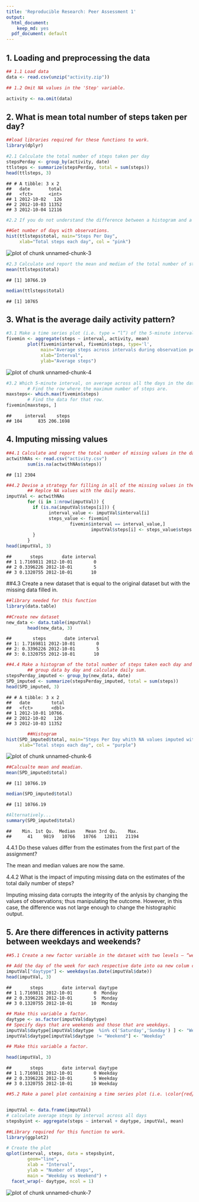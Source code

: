 ```yaml
---
title: 'Reproducible Research: Peer Assessment 1'
output:
  html_document:
    keep_md: yes
  pdf_document: default
---
```



## 1. Loading and preprocessing the data


```r
## 1.1 Load data
data <- read.csv(unzip("activity.zip"))

## 1.2 Omit NA values in the 'Step' variable. 

activity <- na.omit(data)
```
## 2. What is mean total number of steps taken per day?
        

```r
##load libraries required for these functions to work.
library(dplyr)
```

```r
#2.1 Calculate the total number of steps taken per day
stepsPerday <- group_by(activity, date)
ttlsteps <- summarize(stepsPerday, total = sum(steps)) 
head(ttlsteps, 3)
```

```
## # A tibble: 3 x 2
##   date       total
##   <fct>      <int>
## 1 2012-10-02   126
## 2 2012-10-03 11352
## 3 2012-10-04 12116
```
        

```r
#2.2 If you do not understand the difference between a histogram and a barplot, research the difference between them. Make a histogram of the total number of steps taken each day

##Get number of days with observations. 
hist(ttlsteps$total, main="Steps Per Day", 
     xlab="Total steps each day", col = "pink")
```

![plot of chunk unnamed-chunk-3](figure/unnamed-chunk-3-1.png)

```r
#2.3 Calculate and report the mean and median of the total number of steps taken per day
mean(ttlsteps$total)
```

```
## [1] 10766.19
```

```r
median(ttlsteps$total)
```

```
## [1] 10765
```

## 3. What is the average daily activity pattern?

```r
#3.1 Make a time series plot (i.e. type = “l”) of the 5-minute interval (x-axis) and the average number of steps taken, averaged across all days (y-axis)
fivemin <- aggregate(steps ~ interval, activity, mean)
        plot(fivemin$interval, fivemin$steps, type='l', 
             main="Average steps across intervals during observation period", 
             xlab="Interval", 
             ylab="Average steps")
```

![plot of chunk unnamed-chunk-4](figure/unnamed-chunk-4-1.png)

```r
#3.2 Which 5-minute interval, on average across all the days in the dataset, contains the maximum number of steps?
        # Find the row where the maximum number of steps are.
maxsteps<- which.max(fivemin$steps)
        # Find the data for that row. 
fivemin[maxsteps, ]
```

```
##     interval    steps
## 104      835 206.1698
```

## 4. Imputing missing values


```r
##4.1 Calculate and report the total number of missing values in the dataset (i.e. the total number of rows with \color{red}{\verb|NA|}NAs)
actwithNAs <- read.csv("activity.csv")
        sum(is.na(actwithNAs$steps))
```

```
## [1] 2304
```

```r
##4.2 Devise a strategy for filling in all of the missing values in the dataset.
        ## Replce NA values with the daily means. 
imputVal <- actwithNAs
        for (i in 1:nrow(imputVal)) {
          if (is.na(imputVal$steps[i])) {
                interval_value <- imputVal$interval[i]
                steps_value <- fivemin[
                        fivemin$interval == interval_value,]
                                imputVal$steps[i] <- steps_value$steps
          }
        }
head(imputVal, 3)
```

```
##       steps       date interval
## 1 1.7169811 2012-10-01        0
## 2 0.3396226 2012-10-01        5
## 3 0.1320755 2012-10-01       10
```
##4.3 Create a new dataset that is equal to the original dataset but with the missing data filled in. 

```r
##library needed for this function
library(data.table)
```

```r
##Create new dataset
new_data <- data.table(imputVal)
        head(new_data, 3)
```

```
##        steps       date interval
## 1: 1.7169811 2012-10-01        0
## 2: 0.3396226 2012-10-01        5
## 3: 0.1320755 2012-10-01       10
```

```r
##4.4 Make a histogram of the total number of steps taken each day and Calculate and report the mean and median total number of steps taken per day. 
        ## group data by day and calculate daily sum.
stepsPerday_imputed <- group_by(new_data, date)
SPD_imputed <- summarize(stepsPerday_imputed, total = sum(steps))
head(SPD_imputed, 3)
```

```
## # A tibble: 3 x 2
##   date        total
##   <fct>       <dbl>
## 1 2012-10-01 10766.
## 2 2012-10-02   126 
## 3 2012-10-03 11352
```

```r
        ##Histogram
hist(SPD_imputed$total, main="Steps Per Day whith NA values imputed with daily mean values", 
     xlab="Total steps each day", col = "purple")
```

![plot of chunk unnamed-chunk-6](figure/unnamed-chunk-6-1.png)

```r
##Calcualte mean and meadian.
mean(SPD_imputed$total)
```

```
## [1] 10766.19
```

```r
median(SPD_imputed$total)
```

```
## [1] 10766.19
```

```r
#Alternatively...
summary(SPD_imputed$total)
```

```
##    Min. 1st Qu.  Median    Mean 3rd Qu.    Max. 
##      41    9819   10766   10766   12811   21194
```
4.4.1 Do these values differ from the estimates from the first part of the assignment? 

The mean and median values are now the same.

4.4.2 What is the impact of imputing missing data on the estimates of the total daily number of steps?

Imputing missing data corrupts the integrity of the anlysis by changing the values of observations; thus manipulating the outcome. However, in this case, the difference was not large enough to change the histographic output.

## 5. Are there differences in activity patterns between weekdays and weekends?


```r
##5.1 Create a new factor variable in the dataset with two levels – “weekday” and “weekend” indicating whether a given date is a weekday or weekend day.

## Add the day of the week for each respective date into oa new colum called "daytype"
imputVal["daytype"] <- weekdays(as.Date(imputVal$date))
head(imputVal, 3)
```

```
##       steps       date interval daytype
## 1 1.7169811 2012-10-01        0  Monday
## 2 0.3396226 2012-10-01        5  Monday
## 3 0.1320755 2012-10-01       10  Monday
```

```r
## Make this variable a factor. 
daytype <- as.factor(imputVal$daytype)
## Specify days that are weekends and those that are weekdays. 
imputVal$daytype[imputVal$daytype  %in% c('Saturday','Sunday') ] <- "Weekend"
imputVal$daytype[imputVal$daytype != "Weekend"] <- "Weekday" 

## Make this variable a factor. 

head(imputVal, 3)
```

```
##       steps       date interval daytype
## 1 1.7169811 2012-10-01        0 Weekday
## 2 0.3396226 2012-10-01        5 Weekday
## 3 0.1320755 2012-10-01       10 Weekday
```

```r
##5.2 Make a panel plot containing a time series plot (i.e. \color{red}{\verb|type = "l"|}type="l") of the 5-minute interval (x-axis) and the average number of steps taken, averaged across all weekday days or weekend days (y-axis). 


imputVal <- data.frame(imputVal)
# calculate average steps by interval across all days
stepsbyint <- aggregate(steps ~ interval + daytype, imputVal, mean)

##Library required for this function to work.
library(ggplot2)

# Create the plot
qplot(interval, steps, data = stepsbyint, 
        geom="line",
        xlab = "Interval", 
        ylab = "Number of steps", 
        main = "Weekday vs Weekend") +
  facet_wrap(~ daytype, ncol = 1)
```

![plot of chunk unnamed-chunk-7](figure/unnamed-chunk-7-1.png)

